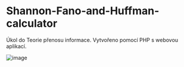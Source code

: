 # Shannon-Fano-and-Huffman-calculator
Úkol do Teorie přenosu informace. Vytvořeno pomocí PHP s webovou aplikací.

![image](https://github.com/grasski/Shannon-Fano-and-Huffman-calculator/assets/34042457/d46bee6e-7c93-4f48-a365-8718bfccd0a0)
